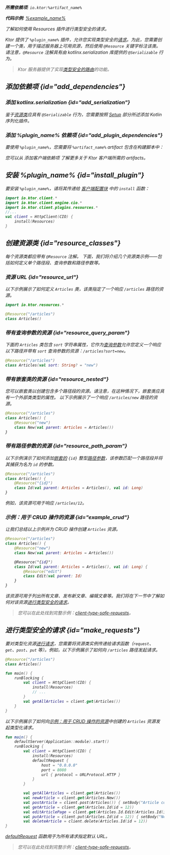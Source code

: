 [//]: # (title: 类型安全的请求)

<show-structure for="chapter" depth="2"/>
<primary-label ref="client-plugin"/>

<var name="plugin_name" value="Resources"/>
<var name="artifact_name" value="ktor-client-resources"/>

<tldr>
<p>
<b>所需依赖项</b>: <code>io.ktor:%artifact_name%</code>
</p>
<var name="example_name" value="client-type-safe-requests"/>
<p>
    <b>代码示例</b>:
    <a href="https://github.com/ktorio/ktor-documentation/tree/%ktor_version%/codeSnippets/snippets/%example_name%">
        %example_name%
    </a>
</p>
</tldr>

<link-summary>
了解如何使用 Resources 插件进行类型安全的请求。
</link-summary>

Ktor 提供了 `%plugin_name%` 插件，允许您实现类型安全的[请求](client-requests.md)。为此，您需要创建一个类，用于描述服务器上可用资源，然后使用 `@Resource` 关键字标注该类。请注意，`@Resource` 注解具有由 kotlinx.serialization 库提供的 `@Serializable` 行为。

> Ktor 服务器提供了实现[类型安全的路由](server-resources.md)的功能。

## 添加依赖项 {id="add_dependencies"}

### 添加 kotlinx.serialization {id="add_serialization"}

鉴于[资源类](#resource_classes)应具有 `@Serializable` 行为，您需要按照 [Setup](https://github.com/Kotlin/kotlinx.serialization#setup) 部分所述添加 Kotlin 序列化插件。

### 添加 %plugin_name% 依赖项 {id="add_plugin_dependencies"}

<p>
    要使用 <code>%plugin_name%</code>，您需要将 <code>%artifact_name%</code> artifact 包含在构建脚本中：
</p>
<Tabs group="languages">
    <TabItem title="Gradle (Kotlin)" group-key="kotlin">
        <code-block lang="Kotlin" code="            implementation(&quot;io.ktor:%artifact_name%:$ktor_version&quot;)"/>
    </TabItem>
    <TabItem title="Gradle (Groovy)" group-key="groovy">
        <code-block lang="Groovy" code="            implementation &quot;io.ktor:%artifact_name%:$ktor_version&quot;"/>
    </TabItem>
    <TabItem title="Maven" group-key="maven">
        <code-block lang="XML" code="            &lt;dependency&gt;&#10;                &lt;groupId&gt;io.ktor&lt;/groupId&gt;&#10;                &lt;artifactId&gt;%artifact_name%-jvm&lt;/artifactId&gt;&#10;                &lt;version&gt;${ktor_version}&lt;/version&gt;&#10;            &lt;/dependency&gt;"/>
    </TabItem>
</Tabs>
<p>
    您可以从 <Links href="/ktor/client-dependencies" summary="了解如何将客户端依赖项添加到现有项目。">添加客户端依赖项</Links> 了解更多关于 Ktor 客户端所需的 artifacts。
</p>

## 安装 %plugin_name% {id="install_plugin"}

要安装 `%plugin_name%`，请将其传递给 [客户端配置块](client-create-and-configure.md#configure-client) 中的 `install` 函数：

```kotlin
import io.ktor.client.*
import io.ktor.client.engine.cio.*
import io.ktor.client.plugins.resources.*
//...
val client = HttpClient(CIO) {
    install(Resources)
}
```

## 创建资源类 {id="resource_classes"}

每个资源类都应带有 `@Resource` 注解。
下面，我们将介绍几个资源类示例——包括如何定义单个路径段、查询参数和路径参数等。

### 资源 URL {id="resource_url"}

以下示例展示了如何定义 `Articles` 类，该类指定了一个响应 `/articles` 路径的资源。

```kotlin
import io.ktor.resources.*

@Resource("/articles")
class Articles()
```

### 带有查询参数的资源 {id="resource_query_param"}

下面的 `Articles` 类包含 `sort` 字符串属性，它作为[查询参数](server-requests.md#query_parameters)允许您定义一个响应以下路径并带有 `sort` 查询参数的资源：`/articles?sort=new`。

```kotlin
@Resource("/articles")
class Articles(val sort: String? = "new")
```

### 带有嵌套类的资源 {id="resource_nested"}

您可以嵌套类以创建包含多个路径段的资源。请注意，在这种情况下，嵌套类应具有一个外部类类型的属性。
以下示例展示了一个响应 `/articles/new` 路径的资源。

```kotlin
@Resource("/articles")
class Articles() {
    @Resource("new")
    class New(val parent: Articles = Articles())
}
```

### 带有路径参数的资源 {id="resource_path_param"}

以下示例演示了如何添加[嵌套的](#resource_nested) `{id}` 整型[路径参数](server-routing.md#path_parameter)，该参数匹配一个路径段并将其捕获为名为 `id` 的参数。

```kotlin
@Resource("/articles")
class Articles() {
    @Resource("{id}")
    class Id(val parent: Articles = Articles(), val id: Long)
}
```

例如，该资源可用于响应 `/articles/12`。

### 示例：用于 CRUD 操作的资源 {id="example_crud"}

让我们总结以上示例并为 CRUD 操作创建 `Articles` 资源。

```kotlin
@Resource("/articles")
class Articles() {
    @Resource("new")
    class New(val parent: Articles = Articles())

    @Resource("{id}")
    class Id(val parent: Articles = Articles(), val id: Long) {
        @Resource("edit")
        class Edit(val parent: Id)
    }
}
```

该资源可用于列出所有文章、发布新文章、编辑文章等。我们将在下一节中了解如何对该资源[进行类型安全的请求](#make_requests)。

> 您可以在此处找到完整示例：[client-type-safe-requests](https://github.com/ktorio/ktor-documentation/tree/%ktor_version%/codeSnippets/snippets/client-type-safe-requests)。

## 进行类型安全的请求 {id="make_requests"}

要对类型化资源[进行请求](client-requests.md)，您需要将资源类实例传递给请求函数（`request`、`get`、`post`、`put` 等）。例如，以下示例展示了如何向 `/articles` 路径发起请求。

```kotlin
@Resource("/articles")
class Articles()

fun main() {
    runBlocking {
        val client = HttpClient(CIO) {
            install(Resources)
            // ...
        }
        val getAllArticles = client.get(Articles())
    }
}
```

以下示例展示了如何向[示例：用于 CRUD 操作的资源](#example_crud)中创建的 `Articles` 资源发起类型化请求。

```kotlin
fun main() {
    defaultServer(Application::module).start()
    runBlocking {
        val client = HttpClient(CIO) {
            install(Resources)
            defaultRequest {
                host = "0.0.0.0"
                port = 8080
                url { protocol = URLProtocol.HTTP }
            }
        }

        val getAllArticles = client.get(Articles())
        val newArticle = client.get(Articles.New())
        val postArticle = client.post(Articles()) { setBody("Article content") }
        val getArticle = client.get(Articles.Id(id = 12))
        val editArticlePage = client.get(Articles.Id.Edit(Articles.Id(id = 12)))
        val putArticle = client.put(Articles.Id(id = 12)) { setBody("New article content") }
        val deleteArticle = client.delete(Articles.Id(id = 12))
}
```

[defaultRequest](client-default-request.md) 函数用于为所有请求指定默认 URL。

> 您可以在此处找到完整示例：[client-type-safe-requests](https://github.com/ktorio/ktor-documentation/tree/%ktor_version%/codeSnippets/snippets/client-type-safe-requests)。